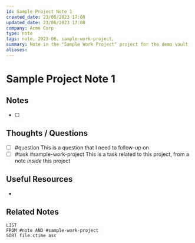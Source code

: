 ```yaml
---
id: Sample Project Note 1
created_date: 23/06/2023 17:08
updated_date: 23/06/2023 17:08
company: Acme Corp
type: note
tags: note, 2023-06, sample-work-project,
summary: Note in the "Sample Work Project" project for the demo vault
aliases: 
---
```


# Sample Project Note 1

## Notes

- [ ] 

## Thoughts / Questions 

- [ ] #question This is a question that I need to follow-up on
- [ ] #task #sample-work-project This is a task related to this project, from a note *inside* this project

## Useful Resources

- 

## Related Notes

```dataview
LIST
FROM #note AND #sample-work-project
SORT file.ctime asc
```
